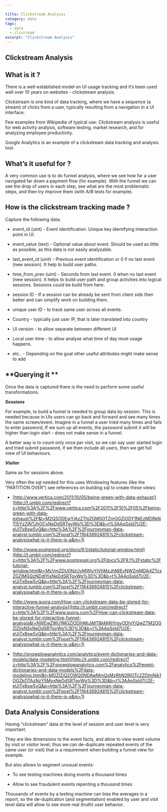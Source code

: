 ```yaml
--- 

title: Clickstream Analysis
category: data
tags:
  - data
  - clistream
excerpt: "Clickstream Analysis"
---
```



## Clickstream Analysis

## What is it ?

There is a well-established model on UI usage tracking and it’s been used well over 10 years on websites - clickstream analysis.  

Clickstream is one kind of data tracking, where we have a sequence (a stream) of clicks from a user, typically resulting from a navigation in a UI interface.

Few examples from Wikipedia of typical use: Clickstream analysis is useful for web activity analysis, software testing, market research, and for analyzing employee productivity.

Google Analytics is an example of a clickstream data tracking and analysis tool.

## What’s it useful for ?

A very common use is to do funnel analysis, where we see how far a user navigated far down a payment flow (for example). With the funnel we can see the drop of users in each step, see what are the most problematic steps, and then try improve them (with A/B tests for example).

## How is the clickstream tracking made ?

Capture the following data:

*   event_id (uint) - Event identification. Unique key identifying interaction point in UI.
*   event_value (text) - Optional value about event. Should be used as little as possible, as this data is not easily analyzable.
*   last_event_id (uint) - Previous event identification or 0 if no last event (new session). It help to build user paths.
*   time_from_prev (uint) - Seconds from last event. 0 when no last event (new session). It helps to build user path and group activities into logical sessions. Sessions could be build from here.
*   session ID - If a session can be already be sent from client side then better and can simplify work on building them.
*   unique user ID - to track same user across all events.
*   Country - typically just user IP, that is later translated into country
*   UI version - to allow separate between different UI  

*   Local user time - to allow analyse what time of day most usage happens.
*   etc.. - Depending on the goal other useful attributes might make sense to add

## **Querying it **

Once the data is captured there is the need to perform some useful transformations. 

_**Sessions**_

For example, to build a funnel is needed to group data by session. This is needed because in UIs users can go back and forward and see many times the same screen/event. Imagine in a funnel a user tried many times and fails to enter password, If we sum up all events, the password submit it will be higher than login start - does not make sense in a funnel. 

A better way is to count only once per visit, so we can say user started login and tried submit password, if we then include all users, then we get full view of UI behaviours.

_**Visitor**_

Same as for sessions above.

Very often the sql needed for this uses Windowing features (like the “PARTITION OVER”) see references on building sql to create these views:  

*   [http://www.vertica.com/2011/10/05/being-green-with-data-exhaust/](http://t.umblr.com/redirect?z=http%3A%2F%2Fwww.vertica.com%2F2011%2F10%2F05%2Fbeing-green-with-data-exhaust%2F&t=M2Q5ODEwYjAzZThjZGM0OTZmOGZiODY1NjEzMDRkNTI5YzZjNTJhOCxNeDdSRTgyWg%3D%3D&b=t%3AAqSsId7U2E-eUiTx8sw5vQ&p=http%3A%2F%2Fjourneyman-data-analyst.tumblr.com%2Fpost%2F116436924815%2Fclickstream-analysiswhat-is-it-there-is-a&m=1)  

*   [http://www.postgresql.org/docs/9.1/static/tutorial-window.html](http://t.umblr.com/redirect?z=http%3A%2F%2Fwww.postgresql.org%2Fdocs%2F9.1%2Fstatic%2Ftutorial-window.html&t=MzVmZDU0NzUyMWIyYjVhMzJhMjEyNWZmMDA4ZTcxZGZlMGQzNDdlYixNeDdSRTgyWg%3D%3D&b=t%3AAqSsId7U2E-eUiTx8sw5vQ&p=http%3A%2F%2Fjourneyman-data-analyst.tumblr.com%2Fpost%2F116436924815%2Fclickstream-analysiswhat-is-it-there-is-a&m=1)  

*   [http://www.quora.com/How-can-clickstream-data-be-stored-for-interactive-funnel-analysis](http://t.umblr.com/redirect?z=http%3A%2F%2Fwww.quora.com%2FHow-can-clickstream-data-be-stored-for-interactive-funnel-analysis&t=NWEwZWU1MGZlODhjMjJiMTBkMjRiYjgyODhiYjQwZTM2OGZlZjIxNSxNeDdSRTgyWg%3D%3D&b=t%3AAqSsId7U2E-eUiTx8sw5vQ&p=http%3A%2F%2Fjourneyman-data-analyst.tumblr.com%2Fpost%2F116436924815%2Fclickstream-analysiswhat-is-it-there-is-a&m=1)  

*   [http://snowplowanalytics.com/analytics/event-dictionaries-and-data-models/data-modeling.html](http://t.umblr.com/redirect?z=http%3A%2F%2Fsnowplowanalytics.com%2Fanalytics%2Fevent-dictionaries-and-data-models%2Fdata-modeling.html&t=MGZlZjQ2OWQ0NDAwMmQxMzRhN2RlOTc2ZDlmNjk1OGZkOTAzNzY5MyxNeDdSRTgyWg%3D%3D&b=t%3AAqSsId7U2E-eUiTx8sw5vQ&p=http%3A%2F%2Fjourneyman-data-analyst.tumblr.com%2Fpost%2F116436924815%2Fclickstream-analysiswhat-is-it-there-is-a&m=1)

## Data Analysis Considerations

Having “clickstream” data at the level of session and user level is very important.

They are like dimensions to the event facts, and allow to view event volume by visit or visitor level, thus we can de-duplicate repeated events of the same user (or visit) that is a requirement when building a funnel view for example.

But also allows to segment unusual events:  

*   To see testing machines doing events a thousand times   

*   Allow to see fraudulent events repenting a thousand times

Thousands of events by a testing machine can bias the averages in a report, so the de-duplication (and segmentation) enabled by user and visit level data will allow to see more real (truth) user behavior.  

